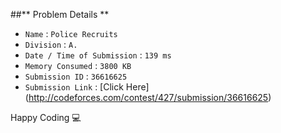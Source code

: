 ##** Problem Details **
 
- `Name`                      : `Police Recruits`
- `Division`                  : `A.`
- `Date / Time of Submission` : `139 ms`
- `Memory Consumed`           : `3800 KB`
- `Submission ID`             : `36616625`
- `Submission Link`           : [Click Here] (http://codeforces.com/contest/427/submission/36616625)

Happy Coding  :computer: